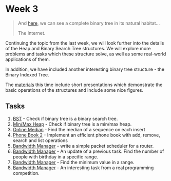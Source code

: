 # Week 3

> And [here](http://imgur.com/L77FY5X), we can see a
> complete binary tree in its natural habitat...
>
> The Internet.

Continuing the topic from the last week, we will look further into the details
of the Heap and Binary Search Tree structures. We will explore more problems
and tasks which these structure solve, as well as some real-world applications
of them.

In addition, we have included another interesting binary tree structure -
the Binary Indexed Tree.

The [materials](materials/binary_trees.md) this time include short
presentations which demonstrate the basic operations of the structures and include
some nice figures.

## Tasks

1. [BST](1-BST/README.md) - Check if binary tree is a binary search tree.
1. [Min/Max Heap](2-Min-Max-Heap/README.md) - Check if binary tree is a min/max heap.
1. [Online Median](3-Online-Median/README.md) - Find the median of a sequence
on each insert
1. [Phone Book 2](4-Phone-Book-2/README.md) - Implement an efficient phone book
with add, remove, search and list operations
1. [Bandwidth Manager](5-Bandwidth-Manager/README.md) - write a simple packet
scheduler for a router.
1. [Bandwidth Manager](6-Birthday-Ranges-2/README.md) - An update of a previous
task. Find the number of people with birthday in a specific range.
1. [Bandwidth Manager](7-Range-Minimum-Query/README.md) - Find the minimum value
in a range.
1. [Bandwidth Manager](8-Jumping-Soldiers/README.md) - An interesting task from
a real programming competition.
